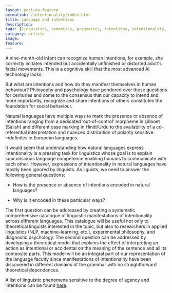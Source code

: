 ```yaml
---
layout: post-no-feature
permalink: /intentionality/index.html
title: Language and intentions
description: 
tags: [linguistics, semantics, pragmatics, intentions, intentionality, philosophy, clinical, children, psychology, law, weakness of will, epistemology, belief update, belief revisions, luck, accidental, action, AI, maching learning]
category: article
image:
feature: 
---
```




A nine-month-old infant can recognize human intentions, for example, she correctly imitates intended but accidentally unfinished or distorted adult's facial movements. This is a cognitive skill that the most advanced AI technology lacks.

But what are intentions and how do they manifest themselves in human behaviour? Philosophy and psychology have pondered over these questions for centuries and come to the consensus that our capacity to intend and, more importantly, recognize and share intentions of others constitutes the foundation for social behaviour. 

Natural languages have multiple ways to mark the presence or absence of intentions ranging from a dedicated ‘out-of-control’ morpheme in Lillooet (Salish) and different case marking in Hindi/Urdu to the availability of a co-referential interpretation and nuanced distribution of polarity sensitive indefinites in European languages. 

It would seem that understanding how natural languages express intentionality is a pressing task for linguistics whose goal is to explain subconscious language competence enabling humans to communicate with each other. However, expressions of intentionality in natural languages have mostly been ignored by linguists. As liguists, we need to answer the following general questions:

* How is the presence or absence of intentions encoded in natural languages?

* Why is it encoded in these particular ways?

The first question can be addressed by creating a systematic comprehensive catalogue of linguistic manifestations of intentionality across different languages. This catalogue will be useful not only to theoretical linguists interested in the topic, but also to researchers in applied linguistics (NLP, machine-learning, etc.), experimental philosophy, and diagnostic psychology. The second question can be addressed by developing a theoretical model that explains the effect of interpreting an action as intentional or accidental on the meaning of the sentence and all its composite parts. This model will be an integral part of our representation of the language faculty since manifestations of intentionality have been discovered in different domains of the grammar with no straightforward theoretical dependences.

A list of linguistic phenomena sensitive to the degree of agency and intentions can be found [here](/docs/list_of_phenomena.pdf).

